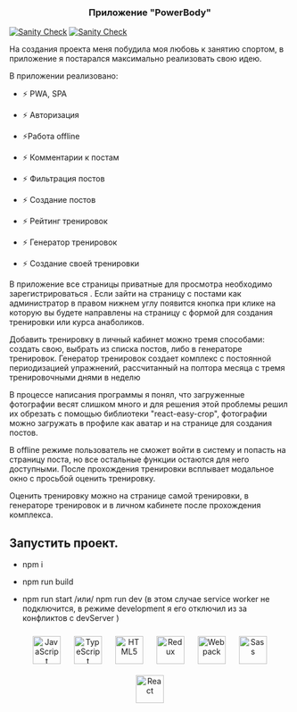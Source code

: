 

### <div align="center">Приложение "PowerBody" </div>  

  [![Sanity Check](https://github.com/mihailryzij0/PowerBody/actions/workflows/sanity-check.yml/badge.svg?branch=final-task)](https://github.com/mihailryzij0/PowerBody/actions/workflows/sanity-check.yml)
   [![Sanity Check](https://github.com/mihailryzij0/PowerBody/actions/workflows/firebase-hosting-pull-request.yml/badge.svg?branch=final-task)](https://github.com/mihailryzij0/PowerBody/actions/workflows/firebase-hosting-pull-request.yml)

На создания проекта меня побудила моя любовь к занятию спортом, в приложение я постарался максимально реализовать свою идею.    
  
В приложении реализовано:  
  
- ⚡ PWA, SPA  
  
- ⚡ Авторизация  
  
- ⚡Работа offline    
  
- ⚡ Комментарии к постам    
  
- ⚡ Фильтрация постов   
  
- ⚡ Создание постов   
  
- ⚡ Рейтинг тренировок   
  
- ⚡ Генератор тренировок   
  
- ⚡ Создание своей тренировки   
  
В приложение все страницы приватные для просмотра  необходимо зарегистрироваться . Если зайти на страницу с постами как администратор в правом нижнем углу появится кнопка при клике на которую вы будете направлены на страницу с формой для создания тренировки или курса анаболиков.  
  

 Добавить тренировку в личный кабинет можно тремя способами: создать свою, выбрать из списка постов, либо в генераторе тренировок. Генератор тренировок создает комплекс с постоянной периодизацией упражнений, рассчитанный  на полтора месяца с тремя тренировочными днями в неделю  
  

В процессе написания программы я понял, что загруженные фотографии весят слишком много и для решения этой проблемы решил их обрезать с помощью библиотеки "react-easy-crop", фотографии можно загружать в профиле как аватар и на странице для создания постов.  
  

  В offline режиме пользователь не сможет войти в систему и попасть на страницу поста, но все остальные функции остаются для него доступными. После прохождения тренировки всплывает модальное окно с просьбой оценить тренировку.   
  

Оценить тренировку можно на странице самой тренировки, в генераторе тренировок и в личном кабинете после прохождения комплекса.  
  

## Запустить проект.  
  
- npm i  
  
- npm run build  
  
- npm run start /или/ npm run dev (в этом случае service worker не подключится, в режиме development я  его отключил из за конфликтов с devServer )  
  
<div align="center">  
<img style="margin: 10px" src="https://profilinator.rishav.dev/skills-assets/javascript-original.svg" alt="JavaScript" height="50" />  
<img style="margin: 10px" src="https://profilinator.rishav.dev/skills-assets/typescript-original.svg" alt="TypeScript" height="50" />  
<img style="margin: 10px" src="https://profilinator.rishav.dev/skills-assets/html5-original-wordmark.svg" alt="HTML5" height="50" />  
<img style="margin: 10px" src="https://profilinator.rishav.dev/skills-assets/redux-original.svg" alt="Redux" height="50" />  
<img style="margin: 10px" src="https://profilinator.rishav.dev/skills-assets/webpack-original.svg" alt="Webpack" height="50" />  
<img style="margin: 10px" src="https://profilinator.rishav.dev/skills-assets/sass-original.svg" alt="Sass" height="50" />  
<img style="margin: 10px" src="https://profilinator.rishav.dev/skills-assets/react-original-wordmark.svg" alt="React" height="50" />  
</div>   

